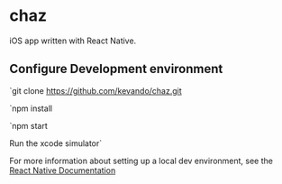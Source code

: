 # chaz
iOS app written with React Native.

## Configure Development environment
`git clone https://github.com/kevando/chaz.git

`npm install

`npm start

Run the xcode simulator`

For more information about setting up a local dev environment, see the [React Native Documentation](https://facebook.github.io/react-native/docs/getting-started.html#content)
